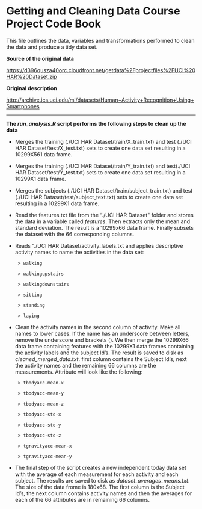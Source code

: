 Getting and Cleaning Data Course Project Code Book
===================================================

This file outlines the data, variables and transformations performed to clean the data and produce a tidy data set.

**Source of the original data** 

https://d396qusza40orc.cloudfront.net/getdata%2Fprojectfiles%2FUCI%20HAR%20Dataset.zip

**Original description** 

http://archive.ics.uci.edu/ml/datasets/Human+Activity+Recognition+Using+Smartphones

****************

**The _run_analysis.R_ script performs the following steps to clean up the data**

* Merges the training (./UCI HAR Dataset/train/X_train.txt) and test (./UCI HAR Dataset/test/X_test.txt) sets to create one data set resulting in a 10299X561 data frame. 
* Merges the training (./UCI HAR Dataset/train/Y_train.txt) and test(./UCI HAR Dataset/test/Y_test.txt) sets to create one data set resulting in a 10299X1 data frame.
* Merges the subjects (./UCI HAR Dataset/train/subject_train.txt) and test (./UCI HAR Dataset/test/subject_text.txt) sets to create one data set resulting in a 10299X1 data frame.

* Read the features.txt file from the “./UCI HAR Dataset" folder and stores the data in a variable called *features*. Then extracts only the mean and standard deviation. The result is a 10299x66 data frame. Finally subsets the dataset with the 66 corresponding columns.


* Reads “./UCI HAR Dataset/activity_labels.txt and applies descriptive activity names to name the activities in the data set:

       > walking
        
       > walkingupstairs
        
       > walkingdownstairs
        
       > sitting
        
       > standing
        
       > laying

* Clean the activity names in the second column of activity. Make all names to lower cases. If the name has an underscore between letters, remove the underscore and brackets ().  We then merge the 10299X66 data frame containing features with the 10299X1 data frames containing the activity labels and the subject Id’s.  The result is saved to disk as *cleaned_merged_data.txt*. first column contains the Subject Id’s, next the activity names and the remaining 66 columns are the measurements.  Attribute will look like the following:


       > tbodyacc-mean-x 
        
       > tbodyacc-mean-y 
        
       > tbodyacc-mean-z 
        
       > tbodyacc-std-x 
        
       > tbodyacc-std-y 
        
       > tbodyacc-std-z 
        
       > tgravityacc-mean-x 
        
       > tgravityacc-mean-y


*  The final step of the script creates a new independent today data set with the average of each measurement for each activity and each subject. The results are saved to disk as *dataset_averages_means.txt*.  The size of the data frome is 180x68.  The first column is the Subject Id’s, the next column contains activity names and then the averages for each of the 66 attributes are in remaining 66 columns.  

